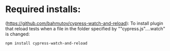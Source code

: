 # Required installs:

(https://github.com/bahmutov/cypress-watch-and-reload):
To install plugin that reload tests when a file in the folder specified by ""cypress.js"....watch" is changed:

```npm install cypress-watch-and-reload```

